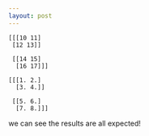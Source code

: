 ```yaml
---
layout: post
---
```


 
 ```
 [[[10 11]
  [12 13]]

  [[14 15]
   [16 17]]]
   
 [[[1. 2.]
   [3. 4.]]

  [[5. 6.]
   [7. 8.]]]
 ```
 
 we can see the results are all expected!